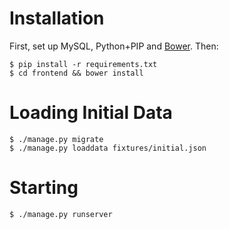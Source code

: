 Installation
============

First, set up MySQL, Python+PIP and [Bower](http://bower.io/). Then:

    $ pip install -r requirements.txt
    $ cd frontend && bower install


Loading Initial Data
====================

    $ ./manage.py migrate
    $ ./manage.py loaddata fixtures/initial.json


Starting
========

    $ ./manage.py runserver
